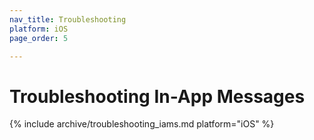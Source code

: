 ```yaml
---
nav_title: Troubleshooting
platform: iOS
page_order: 5

---
```


# Troubleshooting In-App Messages

{% include archive/troubleshooting_iams.md platform="iOS" %}

